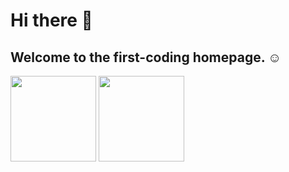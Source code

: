 # Hi there 👋

## Welcome to the first-coding homepage. ☺️

<img height="137px" src="https://github-readme-stats-git-masterrstaa-rickstaa.vercel.app/api?username=first-coding" />
<img height="137px" src="https://github-readme-stats-git-masterrstaa-rickstaa.vercel.app/api/top-langs/?username=first-coding" />
<!--
**first-coding/first-coding** is a ✨ _special_ ✨ repository because its `README.md` (this file) appears on your GitHub profile.

Here are some ideas to get you started:

- 🔭 I’m currently working on ...
- 🌱 I’m currently learning ...
- 👯 I’m looking to collaborate on ...
- 🤔 I’m looking for help with ...
- 💬 Ask me about ...
- 📫 How to reach me: ...
- 😄 Pronouns: ...
- ⚡ Fun fact: ...
-->
